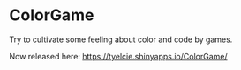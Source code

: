 # ColorGame
Try to cultivate some feeling about color and code by games.

Now released here:
https://tyelcie.shinyapps.io/ColorGame/
